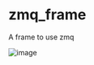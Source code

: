 # zmq_frame
A frame to use zmq

![image](https://user-images.githubusercontent.com/91482240/199526193-f3b5ddd1-1eeb-448b-9aa9-9ab7ecfdc676.png)
